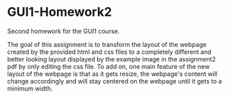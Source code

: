 # GUI1-Homework2
Second homework for the GUI1 course.

The goal of this assignment is to transform the layout of the webpage created by the provided html and css files to a completely different and better looking layout displayed by the example image in the assignment2 pdf by only editing the css file. To add on, one main feature of the new layout of the webpage is that as it gets resize, the webpage's content will change accordingly and will stay centered on the webpage until it gets to a minimum width.
